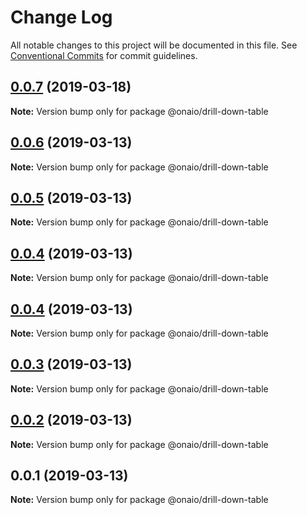 # Change Log

All notable changes to this project will be documented in this file.
See [Conventional Commits](https://conventionalcommits.org) for commit guidelines.

## [0.0.7](https://github.com/onaio/js-tools/compare/@onaio/drill-down-table@0.0.6...@onaio/drill-down-table@0.0.7) (2019-03-18)

**Note:** Version bump only for package @onaio/drill-down-table

## [0.0.6](https://github.com/onaio/js-tools/compare/@onaio/drill-down-table@0.0.5...@onaio/drill-down-table@0.0.6) (2019-03-13)

**Note:** Version bump only for package @onaio/drill-down-table

## [0.0.5](https://github.com/onaio/js-tools/compare/@onaio/drill-down-table@0.0.3...@onaio/drill-down-table@0.0.5) (2019-03-13)

**Note:** Version bump only for package @onaio/drill-down-table

## [0.0.4](https://github.com/onaio/js-tools/compare/@onaio/drill-down-table@0.0.3...@onaio/drill-down-table@0.0.4) (2019-03-13)

**Note:** Version bump only for package @onaio/drill-down-table

## [0.0.4](https://github.com/onaio/js-tools/compare/@onaio/drill-down-table@0.0.3...@onaio/drill-down-table@0.0.4) (2019-03-13)

**Note:** Version bump only for package @onaio/drill-down-table

## [0.0.3](https://github.com/onaio/js-tools/compare/@onaio/drill-down-table@0.0.2...@onaio/drill-down-table@0.0.3) (2019-03-13)

**Note:** Version bump only for package @onaio/drill-down-table

## [0.0.2](https://github.com/onaio/js-tools/compare/@onaio/drill-down-table@0.0.1...@onaio/drill-down-table@0.0.2) (2019-03-13)

**Note:** Version bump only for package @onaio/drill-down-table

## 0.0.1 (2019-03-13)

**Note:** Version bump only for package @onaio/drill-down-table
